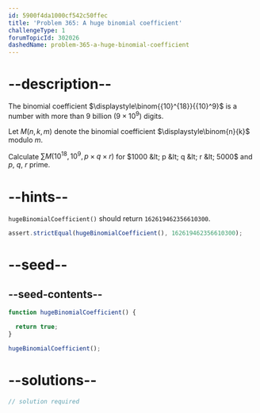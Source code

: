 ```yaml
---
id: 5900f4da1000cf542c50ffec
title: 'Problem 365: A huge binomial coefficient'
challengeType: 1
forumTopicId: 302026
dashedName: problem-365-a-huge-binomial-coefficient
---
```


# --description--

The binomial coefficient $\displaystyle\binom{{10}^{18}}{{10}^9}$ is a number with more than 9 billion ($9 × {10}^9$) digits.

Let $M(n, k, m)$ denote the binomial coefficient $\displaystyle\binom{n}{k}$ modulo $m$.

Calculate $\sum M({10}^{18}, {10}^9, p \times q \times r)$ for $1000 &lt; p &lt; q &lt; r &lt; 5000$ and $p$, $q$, $r$ prime.

# --hints--

`hugeBinomialCoefficient()` should return `162619462356610300`.

```js
assert.strictEqual(hugeBinomialCoefficient(), 162619462356610300);
```

# --seed--

## --seed-contents--

```js
function hugeBinomialCoefficient() {

  return true;
}

hugeBinomialCoefficient();
```

# --solutions--

```js
// solution required
```
